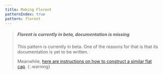 ```yaml
---
title: Making Florent
patternIndex: true
pattern: florent
---
```


> ##### Florent is currently in beta, documentation is missing
>
> This pattern is currently in beta. One of the reasons for that is that its documentation 
> is yet to be written. 
>
> Meanwhile, [here are instructions on how to construct a similar flat cap](http://sew-ing.com/make/flatcap.html).
{:.warning}
